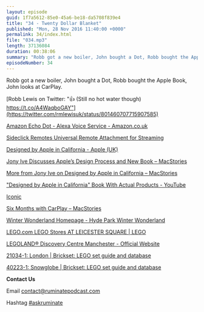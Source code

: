 ```yaml
---
layout: episode
guid: 1f7a5612-85e0-45a6-be18-da5708f839e4
title: "34 - Twenty Dollar Blanket"
published: "Mon, 28 Nov 2016 11:40:00 +0000"
permalink: 34/index.html
file: "034.mp3"
length: 37136084
duration: 00:38:06
summary: "Robb got a new boiler, John bought a Dot, Robb bought the Apple Book, John looks at CarPlay."
episodeNumber: 34
---
```


Robb got a new boiler, John bought a Dot, Robb bought the Apple Book, John looks at CarPlay.

[Robb Lewis on Twitter: "👍 (Still no hot water though) https://t.co/A4WaqboGAY"](https://twitter.com/rmlewisuk/status/801460707715907585)

[Amazon Echo Dot - Alexa Voice Service - Amazon.co.uk](https://www.amazon.co.uk/Amazon-Echo-Dot-Generation-Black/dp/B01DFKBL68)

[Sideclick Remotes Universal Remote Attachment for Streaming](https://www.sideclickremotes.com/)

[Designed by Apple in California - Apple (UK)](http://www.apple.com/uk/designed-by-apple/)

[Jony Ive Discusses Apple’s Design Process and New Book – MacStories](https://www.macstories.net/news/jony-ive-discusses-apples-design-process-and-new-book/)

[More from Jony Ive on Designed by Apple in California – MacStories](https://www.macstories.net/news/more-from-jony-ive-on-designed-by-apple-in-california/)

["Designed by Apple in California" Book With Actual Products - YouTube](https://www.youtube.com/watch?v=avj7mYRxVjo&feature=youtu.be)

[Iconic](http://iconicbook.com/)

[Six Months with CarPlay – MacStories](https://www.macstories.net/news/six-months-with-carplay/)

[Winter Wonderland Homepage - Hyde Park Winter Wonderland](http://hydeparkwinterwonderland.com/)

[LEGO.com LEGO Stores AT LEICESTER SQUARE | LEGO](https://www.lego.com/en-gb/stores/stores/uk/london-leicester-square)

[LEGOLAND® Discovery Centre Manchester - Official Website](https://www.legolanddiscoverycentre.co.uk/manchester/)

[21034-1: London | Brickset: LEGO set guide and database](http://brickset.com/sets/21034-1/London)

[40223-1: Snowglobe | Brickset: LEGO set guide and database](http://brickset.com/sets/40223-1)

**Contact Us**

Email [contact@ruminatepodcast.com](mailto:contact@ruminatepodcast.com)

Hashtag [#askruminate](https://twitter.com/search?q=askruminate)
